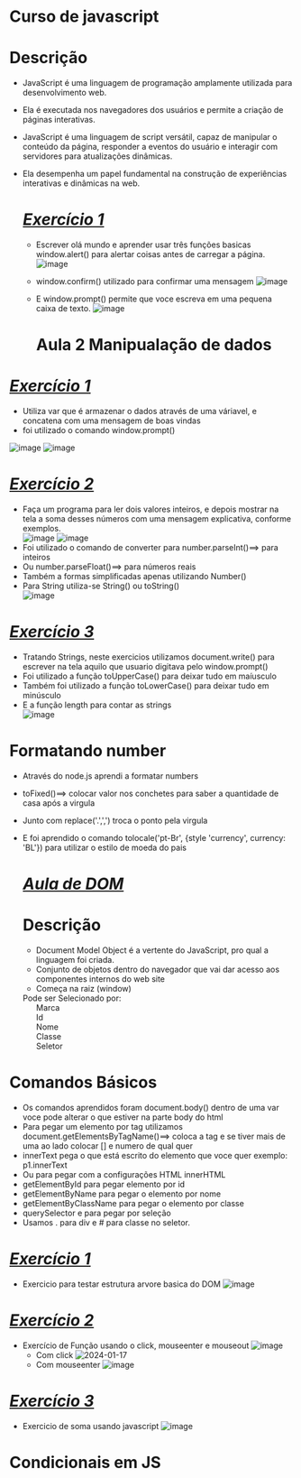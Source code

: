 # Curso de javascript 
# Descrição
* JavaScript é uma linguagem de programação amplamente utilizada para desenvolvimento web. <br>
* Ela é executada nos navegadores dos usuários e permite a criação de páginas interativas.<br>
* JavaScript é uma linguagem de script versátil, capaz de manipular o conteúdo da página, responder a eventos do usuário e interagir com servidores para atualizações dinâmicas. <br>
* Ela desempenha um papel fundamental na construção de experiências interativas e dinâmicas na web.

  # *[Exercício 1 ](https://github.com/ByancaMatos01/javascript/tree/main/Javascript)*
   * Escrever olá mundo e aprender usar três funções basicas window.alert() para alertar coisas antes de carregar a página.<br>
   ![image](https://github.com/ByancaMatos01/javascript/assets/122841376/25bf8e15-9256-4620-b879-067e38e236bd)
   * window.confirm() utilizado para confirmar uma mensagem
     ![image](https://github.com/ByancaMatos01/javascript/assets/122841376/84c0f3d5-69f8-4cd4-9ff6-4c6a8bfacb07)
  * E window.prompt() permite que voce escreva em uma pequena caixa de texto.
    ![image](https://github.com/ByancaMatos01/javascript/assets/122841376/1af6283c-ee6d-4458-865d-e52ea887255d)

    # Aula 2 **Manipualação de dados**

 # *[Exercício 1 ](https://github.com/ByancaMatos01/javascript/blob/main/aula02/exerc01.html)*
  * Utiliza var que é armazenar o dados através de uma váriavel, e concatena com uma mensagem de boas vindas
  * foi utilizado o comando window.prompt()

![image](https://github.com/ByancaMatos01/javascript/assets/122841376/c9e7cafe-9dd0-4318-8df3-692f24f9a4d4)
![image](https://github.com/ByancaMatos01/javascript/assets/122841376/b8b56a02-1f63-418c-8fab-b705c7994593)


 # *[Exercício 2 ](https://github.com/ByancaMatos01/javascript/blob/main/aula02/exerc02.html)*
* Faça um programa para ler dois valores inteiros, e depois mostrar na tela a soma desses números com uma
mensagem explicativa, conforme exemplos. <br>
![image](https://github.com/ByancaMatos01/javascript/assets/122841376/f4712381-c8a2-4e35-800c-559018b567c3)
![image](https://github.com/ByancaMatos01/javascript/assets/122841376/fa77be62-2d7f-4790-8ea2-122b44fc6011)
* Foi utilizado o comando de converter para number.parseInt()==> para inteiros
*  Ou number.parseFloat()==> para números reais
*  Também a formas simplificadas apenas utilizando Number()
*  Para String utiliza-se String() ou toString() <br>
![image](https://github.com/ByancaMatos01/javascript/assets/122841376/3dbeb1df-53db-40ea-854b-236e5eb6c123)

# *[Exercício 3 ](https://github.com/ByancaMatos01/javascript/blob/main/aula02/exerc03.html)*
* Tratando Strings, neste exercicios utilizamos document.write() para escrever na tela aquilo que usuario digitava pelo window.prompt()
* Foi utilizado a função toUpperCase() para deixar tudo em maíusculo
* Também foi utilizado a função toLowerCase() para deixar tudo em minúsculo
*  E a função length para contar as strings <br>
![image](https://github.com/ByancaMatos01/javascript/assets/122841376/b5e36642-d9fb-4711-a8bd-4dcb0f385993)

# Formatando number 
* Através do node.js aprendi a formatar numbers
* toFixed()==> colocar valor nos conchetes para saber a quantidade de casa após a virgula
* Junto com replace('.',',') troca o ponto pela virgula
* E foi aprendido o comando tolocale('pt-Br', {style 'currency', currency: 'BL'}) para utilizar o estilo de moeda do pais

  #  *[Aula de DOM ](https://github.com/ByancaMatos01/javascript/tree/main/aula03)*
  
  # Descrição 
  * Document Model Object é a vertente do JavaScript, pro qual a linguagem foi criada. <br>
  * Conjunto de objetos dentro do navegador que vai dar acesso aos componentes internos do web site
  * Começa na raiz (window)
  <div> Pode ser Selecionado por: </div>
  <ul> Marca </ul>
  <ul> Id</ul>
  <ul> Nome </ul>
  <ul> Classe</ul>
  <ul> Seletor</ul>
# Comandos Básicos 
* Os comandos aprendidos foram document.body() dentro de uma var voce pode alterar o que estiver na parte body do html
* Para pegar um elemento por tag utilizamos document.getElementsByTagName()==> coloca a tag e se tiver mais de uma ao lado colocar [] e numero de qual quer
* innerText pega o que está escrito do elemento que voce quer exemplo: p1.innerText
* Ou para pegar com a configurações HTML innerHTML
* getElementById para pegar elemento por id 
* getElementByName para pegar o elemento por nome 
* getElementByClassName para pegar o elemento por classe
*  querySelector e para pegar por seleção
*  Usamos . para div e # para classe no seletor. <br>

# *[Exercício 1 ](https://github.com/ByancaMatos01/javascript/blob/main/aula03/exerc1.html)*
* Exercicio para testar estrutura arvore basica do DOM
    ![image](https://github.com/ByancaMatos01/javascript/assets/122841376/ce328235-f9b2-4d59-bec3-c475fe85688e)

# *[Exercício 2 ](https://github.com/ByancaMatos01/javascript/blob/main/aula03/exerc2.html)*
* Exercício de Função usando o click, mouseenter e mouseout
  ![image](https://github.com/ByancaMatos01/javascript/assets/122841376/3a0ab37f-5092-4e04-92df-111a73be9d11)
  * Com click
   ![2024-01-17](https://github.com/ByancaMatos01/javascript/assets/122841376/275e383f-16a8-4ea5-878f-a6593e810e7a)
  * Com mouseenter
  ![image](https://github.com/ByancaMatos01/javascript/assets/122841376/3674b574-babf-45db-b296-8a9cf6cd4191)
  
# *[Exercício 3 ](https://github.com/ByancaMatos01/javascript/blob/main/aula03/exerc3.html)*
* Exercicio de soma usando javascript
 ![image](https://github.com/ByancaMatos01/javascript/assets/122841376/42690cf9-f24b-43a4-a744-1119bac9cb97)

# Condicionais em JS






 



  




    
